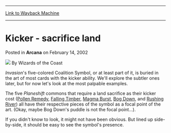
---
[Link to Wayback Machine](https://web.archive.org/web/20210429032124/https://magic.wizards.com/en/articles/archive/arcana/kicker-sacrifice-land-2002-02-14)

[_metadata_:author]:- "Wizards of the Coast"
[_metadata_:description]:- "Invasion's five-colored Coalition Symbol, or at least part of it, is buried in the art of most cards with the kicker ability. We'll explore the subtler ones later, but for now let's look at the most palpable examples.The five Planeshift commons that require a land sacrifice as their kicker cost (Pollen Remedy, Falling Timber, Magma Burst, Bog Down, and Rushing River) all have"
[_metadata_:generator]:- "Drupal 7 (http://drupal.org)"
[_metadata_:node]:- "605366"
[_metadata_:publish_date]:- "2002-02-14"
[_metadata_:source]:- "div-main-content"
[_metadata_:title]:- "Kicker - sacrifice land"
[_metadata_:wayback_capture_timestamp]:- "2021-04-29 03:21:24"
[_metadata_:wayback_raw_url]:- "https://web.archive.org/web/20210429032124id_/https://magic.wizards.com/en/articles/archive/arcana/kicker-sacrifice-land-2002-02-14"
[_metadata_:wayback_url]:- "https://magic.wizards.com/en/articles/archive/arcana/kicker-sacrifice-land-2002-02-14"
---


Kicker - sacrifice land
=======================



 Posted in **Arcana**
 on February 14, 2002 






![](https://media.magic.wizards.com/styles/auth_small/public/images/person/wizards_author.jpg)
By Wizards of the Coast











*Invasion*'s five-colored Coalition Symbol, or at least part of it, is buried in the art of most cards with the kicker ability. We'll explore the subtler ones later, but for now let's look at the most palpable examples.

The five *Planeshift* commons that require a land sacrifice as their kicker cost ([Pollen Remedy](http://gatherer.wizards.com/Pages/Card/Details.aspx?name=Pollen+Remedy), [Falling Timber](http://gatherer.wizards.com/Pages/Card/Details.aspx?name=Falling+Timber), [Magma Burst](http://gatherer.wizards.com/Pages/Card/Details.aspx?name=Magma+Burst), [Bog Down](http://gatherer.wizards.com/Pages/Card/Details.aspx?name=Bog+Down), and [Rushing River](http://gatherer.wizards.com/Pages/Card/Details.aspx?name=Rushing+River)) all have their respective pieces of the symbol as a focal point of the art. (Okay, maybe Bog Down's puddle is not the focal point…).

If you didn't know to look, it might not have been obvious. But lined up side-by-side, it should be easy to see the symbol's presence.







